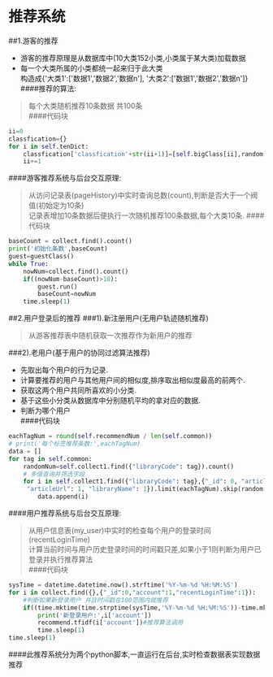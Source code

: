 # 推荐系统
##1.游客的推荐   
- 游客的推荐原理是从数据库中(10大类152小类,小类属于某大类)加载数据  
- 每一个大类所属的小类都统一起来归于此大类  
  构造成{'大类1':['数据1','数据2','数据n'], '大类2':['数据1','数据2','数据n']}  
 ####推荐的算法:  
 > 每个大类随机推荐10条数据 共100条  
 ####代码块
``` python
ii=0
classfication={}
for i in self.tenDict:
    classfication['classfication'+str(ii+1)]=[self.bigClass[ii],random.sample(self.tenDict[i], 10)]
    ii+=1
```
  
####游客推荐系统与后台交互原理:
> 从访问记录表(pageHistory)中实时查询总数(count),判断是否大于一个阀值(初始定为10条)  
记录表增加10条数据后便执行一次随机推荐100条数据,每个大类10条.
####代码块
``` python
baseCount = collect.find().count()
print('初始化条数',baseCount)
guest=guestClass()
while True:
    nowNum=collect.find().count()
    if((nowNum-baseCount)>10):
        guest.run()
        baseCount=nowNum
    time.sleep(1)
```
##2.用户登录后的推荐
###1).新注册用户(无用户轨迹随机推荐)
> 从游客推荐表中随机获取一次推荐作为新用户的推荐

###2).老用户(基于用户的协同过滤算法推荐)
- 先取出每个用户的行为记录.  
- 计算要推荐的用户与其他用户间的相似度,排序取出相似度最高的前两个. 
- 获取这两个用户共同所喜欢的小分类. 
- 基于这些小分类从数据库中分别随机平均的拿对应的数据. 
- 判断为哪个用户  
####代码块
``` python
eachTagNum = round(self.recommendNum / len(self.common))
# print('每个标签推荐条数:',eachTagNum)
data = []
for tag in self.common:
    randomNum=self.collect1.find({"libraryCode": tag}).count()
    # 多值查询并筛选字段
    for i in self.collect1.find({"libraryCode": tag},{"_id": 0, "articleTitle": 1,  
     "articleUrl": 1, "libraryName": 1}).limit(eachTagNum).skip(random.randint(1,randomNum)):  
        data.append(i)
```
####用户推荐系统与后台交互原理:
> 从用户信息表(my_user)中实时的检查每个用户的登录时间(recentLoginTime)  
计算当前时间与用户历史登录时间的时间戳只差,如果小于1则判断为用户已登录并执行推荐算法  
####代码块
``` python
sysTime = datetime.datetime.now().strftime('%Y-%m-%d %H:%M:%S')
for i in collect.find({},{"_id":0,"account":1,"recentLoginTime":1}):
    #判断如果新登录用户 并且时间戳在100范围内就推荐
    if((time.mktime(time.strptime(sysTime,'%Y-%m-%d %H:%M:%S'))-time.mktime(time.strptime(i['recentLoginTime'],'%Y-%m-%d %H:%M:%S')))<=1):
        print('新登录用户:',i['account'])
        recommend.tfidf(i['account'])#推荐算法调用
        time.sleep(1)
time.sleep(1)
```  

####此推荐系统分为两个python脚本,一直运行在后台,实时检查数据表实现数据推荐